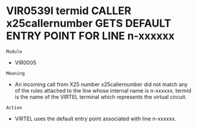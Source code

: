 # VIR0539I termid CALLER x25callernumber GETS DEFAULT ENTRY POINT FOR LINE n-xxxxxx

`Module`
- VIR0005

`Meaning`
- An incoming call from X25 number x25callernumber did not match any of the rules attached to the line whose internal name is n-xxxxxx. termid is the name of the VIRTEL terminal which represents the virtual circuit.

`Action`
- VIRTEL uses the default entry point associated with line n-xxxxxx.

